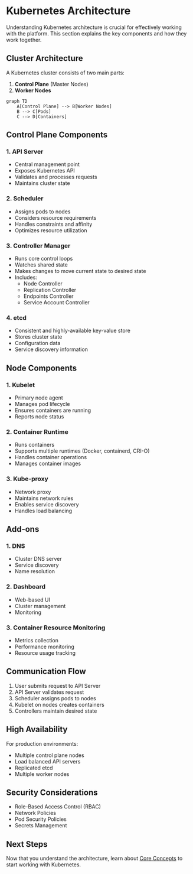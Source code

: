 # Kubernetes Architecture

Understanding Kubernetes architecture is crucial for effectively working with the platform. This section explains the key components and how they work together.

## Cluster Architecture

A Kubernetes cluster consists of two main parts:
1. **Control Plane** (Master Nodes)
2. **Worker Nodes**

```mermaid
graph TD
    A[Control Plane] --> B[Worker Nodes]
    B --> C[Pods]
    C --> D[Containers]
```

## Control Plane Components

### 1. API Server
- Central management point
- Exposes Kubernetes API
- Validates and processes requests
- Maintains cluster state

### 2. Scheduler
- Assigns pods to nodes
- Considers resource requirements
- Handles constraints and affinity
- Optimizes resource utilization

### 3. Controller Manager
- Runs core control loops
- Watches shared state
- Makes changes to move current state to desired state
- Includes:
  - Node Controller
  - Replication Controller
  - Endpoints Controller
  - Service Account Controller

### 4. etcd
- Consistent and highly-available key-value store
- Stores cluster state
- Configuration data
- Service discovery information

## Node Components

### 1. Kubelet
- Primary node agent
- Manages pod lifecycle
- Ensures containers are running
- Reports node status

### 2. Container Runtime
- Runs containers
- Supports multiple runtimes (Docker, containerd, CRI-O)
- Handles container operations
- Manages container images

### 3. Kube-proxy
- Network proxy
- Maintains network rules
- Enables service discovery
- Handles load balancing

## Add-ons

### 1. DNS
- Cluster DNS server
- Service discovery
- Name resolution

### 2. Dashboard
- Web-based UI
- Cluster management
- Monitoring

### 3. Container Resource Monitoring
- Metrics collection
- Performance monitoring
- Resource usage tracking

## Communication Flow

1. User submits request to API Server
2. API Server validates request
3. Scheduler assigns pods to nodes
4. Kubelet on nodes creates containers
5. Controllers maintain desired state

## High Availability

For production environments:
- Multiple control plane nodes
- Load balanced API servers
- Replicated etcd
- Multiple worker nodes

## Security Considerations

- Role-Based Access Control (RBAC)
- Network Policies
- Pod Security Policies
- Secrets Management

## Next Steps

Now that you understand the architecture, learn about [Core Concepts](../core-concepts/pods.md) to start working with Kubernetes. 